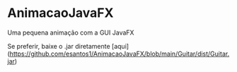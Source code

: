 # AnimacaoJavaFX
Uma pequena animação com a GUI JavaFX

Se preferir, baixe o .jar diretamente [aqui] (https://github.com/esantos1/AnimacaoJavaFX/blob/main/Guitar/dist/Guitar.jar)
